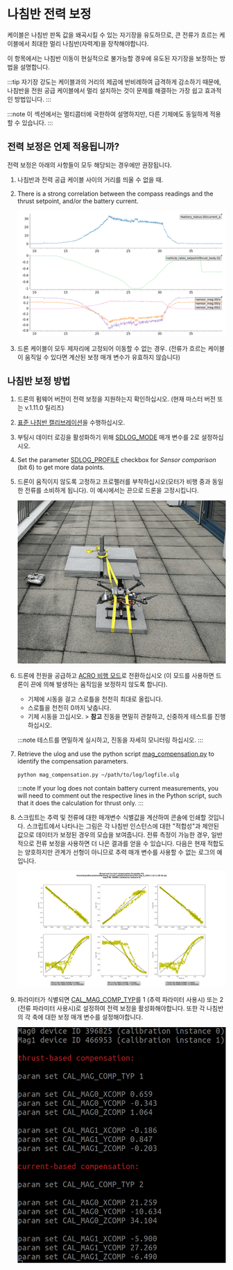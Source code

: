 # 나침반 전력 보정

케이블은 나침반 판독 값을 왜곡시킬 수 있는 자기장을 유도하므로, 큰 전류가 흐르는 케이블에서 최대한 멀리 나침반(자력계)을 장착해야합니다.

이 항목에서는 나침반 이동이 현실적으로 불가능할 경우에 유도된 자기장을 보정하는 방법을 설명합니다.

:::tip
자기장 강도는 케이블과의 거리의 제곱에 반비례하여 급격하게 감소하기 때문에, 나침반을 전원 공급 케이블에서 멀리 설치하는 것이 문제를 해결하는 가장 쉽고 효과적인 방법입니다.
:::

:::note
이 섹션에서는 멀티콥터에 국한하여 설명하지만, 다른 기체에도 동일하게 적용할 수 있습니다.
:::

<a id="when"></a>

## 전력 보정은 언제 적용됩니까?

전력 보정은 아래의 사항들이 모두 해당되는 경우에만 권장됩니다.

1. 나침반과 전력 공급 케이블 사이의 거리를 띄울 수 없을 때.
1. There is a strong correlation between the compass readings and the thrust setpoint, and/or the battery current.

   ![교란된 지자기](../../assets/advanced_config/corrupted_mag.png)

1. 드론 케이블이 모두 제자리에 고정되어 이동할 수 없는 경우. (전류가 흐르는 케이블이 움직일 수 있다면 계산된 보정 매개 변수가 유효하지 않습니다)

<a id="how"></a>

## 나침반 보정 방법

1. 드론의 펌웨어 버전이 전력 보정을 지원하는지 확인하십시오.  (현재 마스터 버전 또는 v.1.11.0 릴리즈)
1. [표준 나침반 캘리브레이션](../config/compass.md#compass-calibration)을 수행하십시오.
1. 부팅시 데이터 로깅을 활성화하기 위해 [SDLOG_MODE](../advanced_config/parameter_reference.md#SDLOG_MODE) 매개 변수를 2로 설정하십시오.
1. Set the parameter [SDLOG_PROFILE](../advanced_config/parameter_reference.md#SDLOG_PROFILE) checkbox for _Sensor comparison_ (bit 6) to get more data points.
1. 드론이 움직이지 않도록 고정하고 프로펠러를 부착하십시오(모터가 비행 중과 동일한 전류를 소비하게 됩니다). 이 예시에서는 끈으로 드론을 고정시킵니다.

   ![스트랩](../../assets/advanced_config/strap.png)

1. 드론에 전원을 공급하고 [ACRO 비행 모드](../flight_modes/acro_mc.md)로 전환하십시오 (이 모드를 사용하면 드론이 끈에 의해 발생하는 움직임을 보정하지 않도록 합니다).

   - 기체에 시동을 걸고 스로틀을 천천히 최대로 올립니다.
   - 스로틀을 천천히 0까지 낮춥니다.
   - 기체 시동을 끄십시오. > **참고** 진동을 면밀히 관찰하고, 신중하게 테스트를 진행하십시오.

   :::note
테스트를 면밀하게 실시하고, 진동을 자세히 모니터링 하십시오.
:::

1. Retrieve the ulog and use the python script [mag_compensation.py](https://github.com/PX4/PX4-Autopilot/blob/main/src/modules/sensors/vehicle_magnetometer/mag_compensation/python/mag_compensation.py) to identify the compensation parameters.

   ```bash
   python mag_compensation.py ~/path/to/log/logfile.ulg
   ```

   :::note
If your log does not contain battery current measurements, you will need to comment out the respective lines in the Python script, such that it does the calculation for thrust only.
:::

1. 스크립트는 추력 및 전류에 대한 매개변수 식별값을 계산하여 콘솔에 인쇄할 것입니다. 스크립트에서 나타나는 그림은 각 나침반 인스턴스에 대한 "적합성"과 제안된 값으로 데이터가 보정된 경우의 모습을 보여줍니다. 전류 측정이 가능한 경우,  일반적으로 전류 보정을 사용하면 더 나은 결과를 얻을 수 있습니다. 다음은 현재 적합도는 양호하지만 관계가 선형이 아니므로 추력 매개 변수를 사용할 수 없는 로그의 예입니다.

   ![선형 적합](../../assets/advanced_config/line_fit.png)

1. 파라미터가 식별되면 [CAL_MAG_COMP_TYP](../advanced_config/parameter_reference.md#CAL_MAG_COMP_TYP)를 1 (추력 파라미터 사용시) 또는 2 (전류 파라미터 사용시)로 설정하여 전력 보정을 활성화해야합니다. 또한 각 나침반의 각 축에 대한 보정 매개 변수를 설정해야합니다.

   ![나침반 파라미터](../../assets/advanced_config/comp_params.png)
